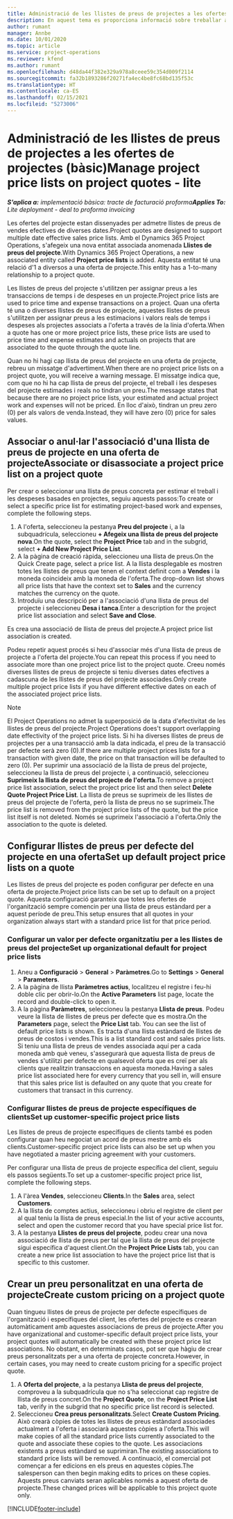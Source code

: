 ```yaml
---
title: Administració de les llistes de preus de projectes a les ofertes de projectes (bàsic)
description: En aquest tema es proporciona informació sobre treballar amb llistes de preus del projecte en ofertes. (Sales)
author: rumant
manager: Annbe
ms.date: 10/01/2020
ms.topic: article
ms.service: project-operations
ms.reviewer: kfend
ms.author: rumant
ms.openlocfilehash: d48da44f382e329a978a8ceee59c354d009f2114
ms.sourcegitcommit: fa32b1893286f20271fa4ec4be8fc68bd135f53c
ms.translationtype: HT
ms.contentlocale: ca-ES
ms.lasthandoff: 02/15/2021
ms.locfileid: "5273006"
---
```

# <a name="manage-project-price-lists-on-project-quotes---lite"></a><span data-ttu-id="7ad04-104">Administració de les llistes de preus de projectes a les ofertes de projectes (bàsic)</span><span class="sxs-lookup"><span data-stu-id="7ad04-104">Manage project price lists on project quotes - lite</span></span>

<span data-ttu-id="7ad04-105">_**S'aplica a:** implementació bàsica: tracte de facturació proforma_</span><span class="sxs-lookup"><span data-stu-id="7ad04-105">_**Applies To:** Lite deployment - deal to proforma invoicing_</span></span>

<span data-ttu-id="7ad04-106">Les ofertes del projecte estan dissenyades per admetre llistes de preus de vendes efectives de diverses dates.</span><span class="sxs-lookup"><span data-stu-id="7ad04-106">Project quotes are designed to support multiple date effective sales price lists.</span></span> <span data-ttu-id="7ad04-107">Amb el Dynamics 365 Project Operations, s'afegeix una nova entitat associada anomenada **Llistes de preus del projecte**.</span><span class="sxs-lookup"><span data-stu-id="7ad04-107">With Dynamics 365 Project Operations, a new associated entity called **Project price lists** is added.</span></span> <span data-ttu-id="7ad04-108">Aquesta entitat té una relació d'1 a diversos a una oferta de projecte.</span><span class="sxs-lookup"><span data-stu-id="7ad04-108">This entity has a 1-to-many relationship to a project quote.</span></span>

<span data-ttu-id="7ad04-109">Les llistes de preus del projecte s'utilitzen per assignar preus a les transaccions de temps i de despeses en un projecte.</span><span class="sxs-lookup"><span data-stu-id="7ad04-109">Project price lists are used to price time and expense transactions on a project.</span></span> <span data-ttu-id="7ad04-110">Quan una oferta té una o diverses llistes de preus de projecte, aquestes llistes de preus s'utilitzen per assignar preus a les estimacions i valors reals de temps i despeses als projectes associats a l'oferta a través de la línia d'oferta.</span><span class="sxs-lookup"><span data-stu-id="7ad04-110">When a quote has one or more project price lists, these price lists are used to price time and expense estimates and actuals on projects that are associated to the quote through the quote line.</span></span>

<span data-ttu-id="7ad04-111">Quan no hi hagi cap llista de preus del projecte en una oferta de projecte, rebreu un missatge d'advertiment.</span><span class="sxs-lookup"><span data-stu-id="7ad04-111">When there are no project price lists on a project quote, you will receive a warning message.</span></span> <span data-ttu-id="7ad04-112">El missatge indica que, com que no hi ha cap llista de preus del projecte, el treball i les despeses del projecte estimades i reals no tindran un preu.</span><span class="sxs-lookup"><span data-stu-id="7ad04-112">The message states that because there are no project price lists, your estimated and actual project work and expenses will not be priced.</span></span> <span data-ttu-id="7ad04-113">En lloc d'això, tindran un preu zero (0) per als valors de venda.</span><span class="sxs-lookup"><span data-stu-id="7ad04-113">Instead, they will have zero (0) price for sales values.</span></span>

## <a name="associate-or-disassociate-a-project-price-list-on-a-project-quote"></a><span data-ttu-id="7ad04-114">Associar o anul·lar l'associació d'una llista de preus de projecte en una oferta de projecte</span><span class="sxs-lookup"><span data-stu-id="7ad04-114">Associate or disassociate a project price list on a project quote</span></span>

<span data-ttu-id="7ad04-115">Per crear o seleccionar una llista de preus concreta per estimar el treball i les despeses basades en projectes, seguiu aquests passos:</span><span class="sxs-lookup"><span data-stu-id="7ad04-115">To create or select a specific price list for estimating project-based work and expenses, complete the following steps.</span></span>

1. <span data-ttu-id="7ad04-116">A l'oferta, seleccioneu la pestanya **Preu del projecte** i, a la subquadrícula, seleccioneu **+ Afegeix una llista de preus del projecte nova**.</span><span class="sxs-lookup"><span data-stu-id="7ad04-116">On the quote, select the **Project Price** tab and in the subgrid, select **+ Add New Project Price List**.</span></span>
2. <span data-ttu-id="7ad04-117">A la pàgina de creació ràpida, seleccioneu una llista de preus.</span><span class="sxs-lookup"><span data-stu-id="7ad04-117">On the Quick Create page, select a price list.</span></span> <span data-ttu-id="7ad04-118">A la llista desplegable es mostren totes les llistes de preus que tenen el context definit com a **Vendes** i la moneda coincideix amb la moneda de l'oferta.</span><span class="sxs-lookup"><span data-stu-id="7ad04-118">The drop-down list shows all price lists that have the context set to **Sales** and the currency matches the currency on the quote.</span></span>
4. <span data-ttu-id="7ad04-119">Introduïu una descripció per a l'associació d'una llista de preus del projecte i seleccioneu **Desa i tanca**.</span><span class="sxs-lookup"><span data-stu-id="7ad04-119">Enter a description for the project price list association and select **Save and Close**.</span></span>

<span data-ttu-id="7ad04-120">Es crea una associació de llista de preus del projecte.</span><span class="sxs-lookup"><span data-stu-id="7ad04-120">A project price list association is created.</span></span>

<span data-ttu-id="7ad04-121">Podeu repetir aquest procés si heu d'associar més d'una llista de preus de projecte a l'oferta del projecte.</span><span class="sxs-lookup"><span data-stu-id="7ad04-121">You can repeat this process if you need to associate more than one project price list to the project quote.</span></span> <span data-ttu-id="7ad04-122">Creeu només diverses llistes de preus de projecte si teniu diverses dates efectives a cadascuna de les llistes de preus del projecte associades.</span><span class="sxs-lookup"><span data-stu-id="7ad04-122">Only create multiple project price lists if you have different effective dates on each of the associated project price lists.</span></span>

> [!NOTE]
> <span data-ttu-id="7ad04-123">El Project Operations no admet la superposició de la data d'efectivitat de les llistes de preus del projecte.</span><span class="sxs-lookup"><span data-stu-id="7ad04-123">Project Operations does't support overlapping date effectivity of the project price lists.</span></span> <span data-ttu-id="7ad04-124">Si hi ha diverses llistes de preus de projectes per a una transacció amb la data indicada, el preu de la transacció per defecte serà zero (0).</span><span class="sxs-lookup"><span data-stu-id="7ad04-124">If there are multiple project prices lists for a transaction with given date, the price on that transaction will be defaulted to zero (0).</span></span>
<span data-ttu-id="7ad04-125">Per suprimir una associació de la llista de preus del projecte, seleccioneu la llista de preus del projecte i, a continuació, seleccioneu **Suprimeix la llista de preus del projecte de l'oferta**.</span><span class="sxs-lookup"><span data-stu-id="7ad04-125">To remove a project price list association, select the project price list and then select **Delete Quote Project Price List**.</span></span> <span data-ttu-id="7ad04-126">La llista de preus se suprimeix de les llistes de preus del projecte de l'oferta, però la llista de preus no se suprimeix.</span><span class="sxs-lookup"><span data-stu-id="7ad04-126">The price list is removed from the project price lists of the quote, but the price list itself is not deleted.</span></span> <span data-ttu-id="7ad04-127">Només se suprimeix l'associació a l'oferta.</span><span class="sxs-lookup"><span data-stu-id="7ad04-127">Only the association to the quote is deleted.</span></span>

## <a name="set-up-default-project-price-lists-on-a-quote"></a><span data-ttu-id="7ad04-128">Configurar llistes de preus per defecte del projecte en una oferta</span><span class="sxs-lookup"><span data-stu-id="7ad04-128">Set up default project price lists on a quote</span></span>

<span data-ttu-id="7ad04-129">Les llistes de preus del projecte es poden configurar per defecte en una oferta de projecte.</span><span class="sxs-lookup"><span data-stu-id="7ad04-129">Project price lists can be set up to default on a project quote.</span></span> <span data-ttu-id="7ad04-130">Aquesta configuració garanteix que totes les ofertes de l'organització sempre comencin per una llista de preus estàndard per a aquest període de preu.</span><span class="sxs-lookup"><span data-stu-id="7ad04-130">This setup ensures that all quotes in your organization always start with a standard price list for that price period.</span></span>

### <a name="set-up-organizational-default-for-project-price-lists"></a><span data-ttu-id="7ad04-131">Configurar un valor per defecte organitzatiu per a les llistes de preus del projecte</span><span class="sxs-lookup"><span data-stu-id="7ad04-131">Set up organizational default for project price lists</span></span>

1. <span data-ttu-id="7ad04-132">Aneu a **Configuració** > **General** > **Paràmetres**.</span><span class="sxs-lookup"><span data-stu-id="7ad04-132">Go to **Settings** > **General** > **Parameters**.</span></span>
2. <span data-ttu-id="7ad04-133">A la pàgina de llista **Paràmetres actius**, localitzeu el registre i feu-hi doble clic per obrir-lo.</span><span class="sxs-lookup"><span data-stu-id="7ad04-133">On the **Active Parameters** list page, locate the record and double-click to open it.</span></span> 
3. <span data-ttu-id="7ad04-134">A la pàgina **Paràmetres**, seleccioneu la pestanya **Llista de preus**. Podeu veure la llista de llistes de preus per defecte que es mostra.</span><span class="sxs-lookup"><span data-stu-id="7ad04-134">On the **Parameters** page, select the **Price List** tab. You can see the list of default price lists is shown.</span></span> <span data-ttu-id="7ad04-135">Es tracta d'una llista estàndard de llistes de preus de costos i vendes.</span><span class="sxs-lookup"><span data-stu-id="7ad04-135">This is a list standard cost and sales price lists.</span></span> <span data-ttu-id="7ad04-136">Si teniu una llista de preus de vendes associada aquí per a cada moneda amb què veneu, s'assegurarà que aquesta llista de preus de vendes s'utilitzi per defecte en qualsevol oferta que es creï per als clients que realitzin transaccions en aquesta moneda.</span><span class="sxs-lookup"><span data-stu-id="7ad04-136">Having a sales price list associated here for every currency that you sell in, will ensure that this sales price list is defaulted on any quote that you create for customers that transact in this currency.</span></span>

### <a name="set-up-customer-specific-project-price-lists"></a><span data-ttu-id="7ad04-137">Configurar llistes de preus de projecte específiques de clients</span><span class="sxs-lookup"><span data-stu-id="7ad04-137">Set up customer-specific project price lists</span></span>

<span data-ttu-id="7ad04-138">Les llistes de preus de projecte específiques de clients també es poden configurar quan heu negociat un acord de preus mestre amb els clients.</span><span class="sxs-lookup"><span data-stu-id="7ad04-138">Customer-specific project price lists can also be set up when you have negotiated a master pricing agreement with your customers.</span></span>

<span data-ttu-id="7ad04-139">Per configurar una llista de preus de projecte específica del client, seguiu els passos següents.</span><span class="sxs-lookup"><span data-stu-id="7ad04-139">To set up a customer-specific project price list, complete the following steps.</span></span>

1. <span data-ttu-id="7ad04-140">A l'àrea **Vendes**, seleccioneu **Clients**.</span><span class="sxs-lookup"><span data-stu-id="7ad04-140">In the **Sales** area, select **Customers**.</span></span>
2. <span data-ttu-id="7ad04-141">A la llista de comptes actius, seleccioneu i obriu el registre de client per al qual teniu la llista de preus especial.</span><span class="sxs-lookup"><span data-stu-id="7ad04-141">In the list of your active accounts, select and open the customer record that you have special price list for.</span></span>
3. <span data-ttu-id="7ad04-142">A la pestanya **Llistes de preus del projecte**, podeu crear una nova associació de llista de preus per tal que la llista de preus del projecte sigui específica d'aquest client.</span><span class="sxs-lookup"><span data-stu-id="7ad04-142">On the **Project Price Lists** tab, you can create a new price list association to have the project price list that is specific to this customer.</span></span>

## <a name="create-custom-pricing-on-a-project-quote"></a><span data-ttu-id="7ad04-143">Crear un preu personalitzat en una oferta de projecte</span><span class="sxs-lookup"><span data-stu-id="7ad04-143">Create custom pricing on a project quote</span></span>

<span data-ttu-id="7ad04-144">Quan tingueu llistes de preus de projecte per defecte específiques de l'organització i específiques del client, les ofertes del projecte es crearan automàticament amb aquestes associacions de preus de projecte.</span><span class="sxs-lookup"><span data-stu-id="7ad04-144">After you have organizational and customer-specific default project price lists, your project quotes will automatically be created with these project price list associations.</span></span> <span data-ttu-id="7ad04-145">No obstant, en determinats casos, pot ser que hàgiu de crear preus personalitzats per a una oferta de projecte concreta.</span><span class="sxs-lookup"><span data-stu-id="7ad04-145">However, in certain cases, you may need to create custom pricing for a specific project quote.</span></span> 

1. <span data-ttu-id="7ad04-146">A **Oferta del projecte**, a la pestanya **Llista de preus del projecte**, comproveu a la subquadrícula que no s'ha seleccionat cap registre de llista de preus concret.</span><span class="sxs-lookup"><span data-stu-id="7ad04-146">On the **Project Quote**, on the **Project Price List** tab, verify in the subgrid that no specific price list record is selected.</span></span>
2. <span data-ttu-id="7ad04-147">Seleccioneu **Crea preus personalitzats**.</span><span class="sxs-lookup"><span data-stu-id="7ad04-147">Select **Create Custom Pricing**.</span></span> <span data-ttu-id="7ad04-148">Això crearà còpies de totes les llistes de preus estàndard associades actualment a l'oferta i associarà aquestes còpies a l'oferta.</span><span class="sxs-lookup"><span data-stu-id="7ad04-148">This will make copies of all the standard price lists currently associated to the quote and associate these copies to the quote.</span></span> <span data-ttu-id="7ad04-149">Les associacions existents a preus estàndard se suprimiran.</span><span class="sxs-lookup"><span data-stu-id="7ad04-149">The existing associations to standard price lists will be removed.</span></span> <span data-ttu-id="7ad04-150">A continuació, el comercial pot començar a fer edicions en els preus en aquestes còpies.</span><span class="sxs-lookup"><span data-stu-id="7ad04-150">The salesperson can then begin making edits to prices on these copies.</span></span> <span data-ttu-id="7ad04-151">Aquests preus canviats seran aplicables només a aquest oferta de projecte.</span><span class="sxs-lookup"><span data-stu-id="7ad04-151">These changed prices will be applicable to this project quote only.</span></span>


[!INCLUDE[footer-include](../../includes/footer-banner.md)]